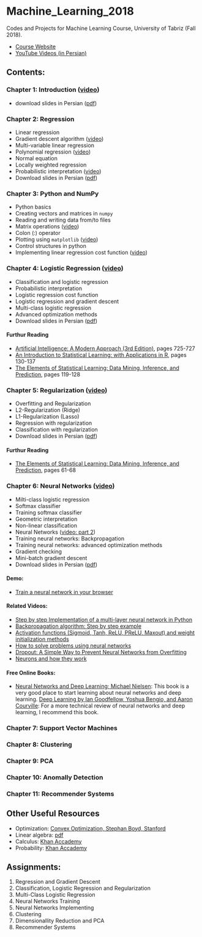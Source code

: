 # Machine_Learning_2018
Codes and Projects for Machine Learning Course, University of Tabriz (Fall 2018).

* [Course Website](http://www.snrazavi.ir/ml-2018/)
* [YouTube Videos (in Persian)](https://www.youtube.com/playlist?list=PLW529xl11jnnupZKT5Og4pwHPoRFQRQz_)

## Contents:
### Chapter 1: Introduction ([video](https://youtu.be/kgwDP35InuQ))
* download slides in Persian ([pdf](http://www.snrazavi.ir/wp-content/uploads/2018/10/1Introduction2018.pdf)) 
### Chapter 2: Regression
* Linear regression
* Gradient descent algorithm ([video](https://youtu.be/LSOHgEDDN_Y))
* Multi-variable linear regression
* Polynomial regression ([video](https://youtu.be/bS5QFhQLQn8))
* Normal equation
* Locally weighted regression
* Probabilistic interpretation ([video](https://youtu.be/ye_cuOMJhSs))
* Download slides in Persian ([pdf](http://www.snrazavi.ir/wp-content/uploads/2018/10/2Regression2018-1.pdf))
### Chapter 3: Python and NumPy
* Python basics
* Creating vectors and matrices in `numpy`
* Reading and writing data from/to files
* Matrix operations ([video](https://youtu.be/F4eEBiDnx-o))
* Colon (:) operator
* Plotting using `matplotlib` ([video](https://youtu.be/0yo2czPtOWY))
* Control structures in python
* Implementing linear regression cost function ([video](https://youtu.be/E-31_GpmVug))
### Chapter 4: Logistic Regression ([video](https://youtu.be/QXfLd5AOgls))
* Classification and logistic regression
* Probabilistic interpretation
* Logistic regression cost function
* Logistic regression and gradient descent
* Multi-class logistic regression
* Advanced optimization methods
* Download slides in Persian ([pdf](http://www.snrazavi.ir/wp-content/uploads/2018/10/4Logistic-Regression_2018-1.pdf)) 
#### Furthur Reading
  * [Artificial Intelligence: A Modern Approach (3rd Edition)](http://aima.cs.berkeley.edu/), pages 725-727
  * [An Introduction to Statistical Learning: with Applications in R](http://www.amazon.com/dp/1461471370?tag=inspiredalgor-20), pages 130-137
  * [The Elements of Statistical Learning: Data Mining, Inference, and Prediction](http://www.amazon.com/dp/0387848576?tag=inspiredalgor-20), pages 119-128

### Chapter 5: Regularization ([video](https://youtu.be/Cn1Dyk7FZVM))
* Overfitting and Regularization
* L2-Regularization (Ridge)
* L1-Regularization (Lasso)
* Regression with regularization
* Classification with regularization
* Download slides in Persian ([pdf](http://www.snrazavi.ir/wp-content/uploads/2018/10/5-Regularization_2018.pdf)) 
#### Furthur Reading
 * [The Elements of Statistical Learning: Data Mining, Inference, and Prediction](http://www.amazon.com/dp/0387848576?tag=inspiredalgor-20), pages 61-68
 
### Chapter 6: Neural Networks ([video](https://youtu.be/ZSGjtQW5kVc))
* Milti-class logistic regression
* Softmax classifier
* Training softmax classifier
* Geometric interpretation
* Non-linear classification
* Neural Networks ([video: part 2](https://youtu.be/x0IDwEREdQg))
* Training neural networks: Backpropagation
* Training neural networks: advanced optimization methods
* Gradient checking
* Mini-batch gradient descent
* Download slides in Persian ([pdf](http://www.snrazavi.ir/wp-content/uploads/2018/10/6-Neural_Networks_2018-1.pdf))

#### Demo:
* [Train a neural network in your browser](https://playground.tensorflow.org/)

#### Related Videos:
* [Step by step Implementation of a multi-layer neural network in Python](https://youtu.be/BnREVEmc2b4)
* [Backpropagation algorithm: Step by step example](https://youtu.be/9JKXFWzf0yc)
* [Activation functions (Sigmoid, Tanh, ReLU, PReLU, Maxout) and weight initialization methods](https://youtu.be/MdDIVaM6AlA)
* [How to solve problems using neural networks](https://youtu.be/PVobcS4TA1s)
* [Dropout: A Simple Way to Prevent Neural Networks from Overfitting](https://youtu.be/xZu3wNn4uKY)
* [Neurons and how they work](https://youtu.be/c5cab4hgmoE)

#### Free Online Books:
* [Neural Networks and Deep Learning; Michael Nielsen](http://neuralnetworksanddeeplearning.com/): This book is a very good place to start learning about neural networks and deep learning. 
[Deep Learning by Ian Goodfellow, Yoshua Bengio, and Aaron Courville](http://www.deeplearningbook.org/): For a more technical review of neural networks and deep learning, I recommend this book. 

### Chapter 7: Support Vector Machines
### Chapter 8: Clustering
### Chapter 9: PCA
### Chapter 10: Anomally Detection
### Chapter 11: Recommender Systems

## Other Useful Resources
* Optimization: [Convex Optimization, Stephan Boyd, Stanford](http://web.stanford.edu/~boyd/cvxbook/)
* Linear algebra: [pdf](http://www.snrazavi.ir/wp-content/uploads/2017/10/linalg.pdf)
* Calculus: [Khan Accademy](https://www.khanacademy.org/math/multivariable-calculus)
* Probability: [Khan Accademy](https://www.khanacademy.org/math/statistics-probability)


## Assignments:
1. Regression and Gradient Descent
2. Classification, Logistic Regression and Regularization
3. Multi-Class Logistic Regression
4. Neural Networks Training
5. Neural Networks Implementing
5. Clustering
6. Dimensionallity Reduction and PCA
7. Recommender Systems
